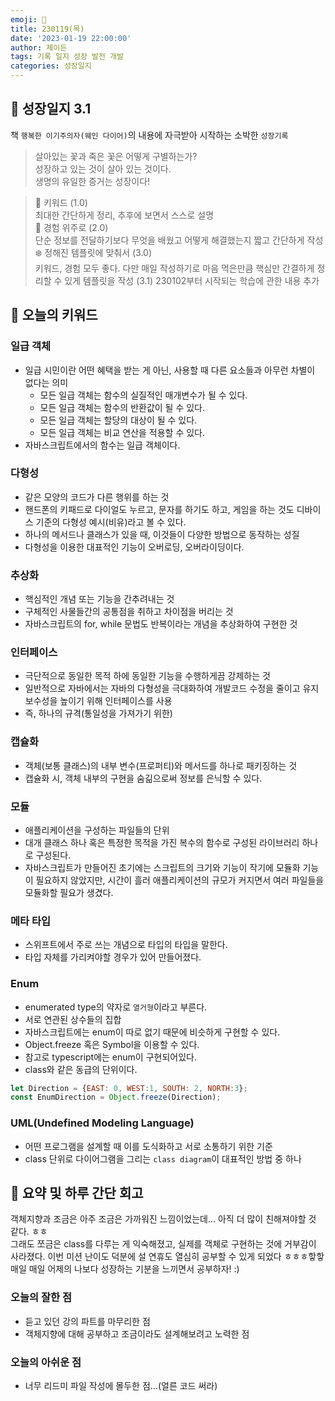 ```yaml
---
emoji: 🌱
title: 230119(목)
date: '2023-01-19 22:00:00'
author: 제이든
tags: 기록 일지 성장 발전 개발
categories: 성장일지
---
```


## 🎄 성장일지 3.1

책 `행복한 이기주의자(웨인 다이어)`의 내용에 자극받아 시작하는 소박한 `성장기록`

> 살아있는 꽃과 죽은 꽃은 어떻게 구별하는가?<br/>
> 성장하고 있는 것이 살아 있는 것이다.<br/>
> 생명의 유일한 증거는 성장이다!

> 🌳 키워드 (1.0)<br/>
> 최대한 간단하게 정리, 추후에 보면서 스스로 설명<br/>
> 🍉 경험 위주로 (2.0)<br/>
> 단순 정보를 전달하기보다 무엇을 배웠고 어떻게 해결했는지 짧고 간단하게 작성<br/>
> ❄️ 정해진 템플릿에 맞춰서 (3.0)<br/>
> 키워드, 경험 모두 좋다. 다만 매일 작성하기로 마음 먹은만큼 핵심만 간결하게 정리할 수 있게 템플릿을 작성
> (3.1) 230102부터 시작되는 학습에 관한 내용 추가

## 🔑 오늘의 키워드

### 일급 객체

- 일급 시민이란 어떤 혜택을 받는 게 아닌, 사용할 때 다른 요소들과 아무런 차별이 없다는 의미
  - 모든 일급 객체는 함수의 실질적인 매개변수가 될 수 있다.
  - 모든 일급 객체는 함수의 반환값이 될 수 있다.
  - 모든 일급 객체는 할당의 대상이 될 수 있다.
  - 모든 일급 객체는 비교 연산을 적용할 수 있다.
- 자바스크립트에서의 함수는 일급 객체이다.

### 다형성

- 같은 모양의 코드가 다른 행위를 하는 것
- 핸드폰의 키패드로 다이얼도 누르고, 문자를 하기도 하고, 게임을 하는 것도 디바이스 기준의 다형성 예시(비유)라고 볼 수 있다.
- 하나의 메서드나 클래스가 있을 때, 이것들이 다양한 방법으로 동작하는 성질
- 다형성을 이용한 대표적인 기능이 오버로딩, 오버라이딩이다.

### 추상화

- 핵심적인 개념 또는 기능을 간추려내는 것
- 구체적인 사물들간의 공통점을 취하고 차이점을 버리는 것
- 자바스크립트의 for, while 문법도 반복이라는 개념을 추상화하여 구현한 것

### 인터페이스

- 극단적으로 동일한 목적 하에 동일한 기능을 수행하게끔 강제하는 것
- 일반적으로 자바에서는 자바의 다형성을 극대화하여 개발코드 수정을 줄이고 유지보수성을 높이기 위해 인터페이스를 사용
- 즉, 하나의 규격(통일성을 가져가기 위한)

### 캡슐화

- 객체(보통 클래스)의 내부 변수(프로퍼티)와 메서드를 하나로 패키징하는 것
- 캡슐화 시, 객체 내부의 구현을 숨긺으로써 정보를 은닉할 수 있다.

### 모듈

- 애플리케이션을 구성하는 파일들의 단위
- 대개 클래스 하나 혹은 특정한 목적을 가진 복수의 함수로 구성된 라이브러리 하나로 구성된다.
- 자바스크립트가 만들어진 초기에는 스크립트의 크기와 기능이 작기에 모듈화 기능이 필요하지 않았지만, 시간이 흘러 애플리케이션의 규모가 커지면서 여러 파일들을 모듈화할 필요가 생겼다.

### 메타 타입

- 스위프트에서 주로 쓰는 개념으로 타입의 타입을 말한다.
- 타입 자체를 가리켜야할 경우가 있어 만들어졌다.

### Enum

- enumerated type의 약자로 `열거형`이라고 부른다.
- 서로 연관된 상수들의 집합
- 자바스크립트에는 enum이 따로 없기 때문에 비슷하게 구현할 수 있다.
- Object.freeze 혹은 Symbol을 이용할 수 있다.
- 참고로 typescript에는 enum이 구현되어있다.
- class와 같은 동급의 단위이다.

```js
let Direction = {EAST: 0, WEST:1, SOUTH: 2, NORTH:3};
const EnumDirection = Object.freeze(Direction);
```

### UML(Undefined Modeling Language)

- 어떤 프로그램을 설계할 때 이를 도식화하고 서로 소통하기 위한 기준
- class 단위로 다이어그램을 그리는 `class diagram`이 대표적인 방법 중 하나

## 📝 요약 및 하루 간단 회고

객체지향과 조금은 아주 조금은 가까워진 느낌이었는데... 아직 더 많이 친해져야할 것 같다. ㅎㅎ<br/>
그래도 쪼금은 class를 다루는 게 익숙해졌고, 실제를 객체로 구현하는 것에 거부감이 사라졌다. 이번 미션 난이도 덕분에
설 연휴도 열심히 공부할 수 있게 되었다 ㅎㅎㅎ핳핳<br/>
매일 매일 어제의 나보다 성장하는 기분을 느끼면서 공부하자! :)

### 오늘의 잘한 점

- 듣고 있던 강의 파트를 마무리한 점
- 객체지향에 대해 공부하고 조금이라도 설계해보려고 노력한 점

### 오늘의 아쉬운 점

- 너무 리드미 파일 작성에 몰두한 점...(얼른 코드 써라)

```toc

```
